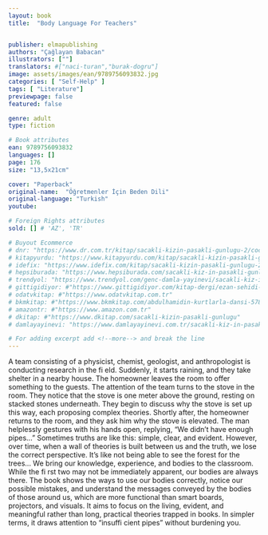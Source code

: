 ```yaml
---
layout: book
title:  "Body Language For Teachers"


publisher: elmapublishing
authors: "Çağlayan Babacan"
illustrators: [""]
translators: #["naci-turan","burak-dogru"]
image: assets/images/ean/9789756093832.jpg
categories: [ "Self-Help" ]
tags: [ "Literature"]
previewpage: false
featured: false

genre: adult
type: fiction

# Book attributes
ean: 9789756093832
languages: []
page: 176
size: "13,5x21cm"

cover: "Paperback"
original-name:  "Öğretmenler İçin Beden Dili"
original-language: "Turkish"
youtube:

# Foreign Rights attributes
sold: [] # 'AZ', 'TR'

# Buyout Ecommerce
# dnr: "https://www.dr.com.tr/kitap/sacakli-kizin-pasakli-gunlugu-2/cocuk-ve-genclik/genclik-10-yas/roman-oyku/urunno=0001893059001"
# kitapyurdu: "https://www.kitapyurdu.com/kitap/sacakli-kizin-pasakli-gunlugu-2-/560122.html&filter_name=Sa%C3%A7akl%C4%B1+K%C4%B1z%27%C4%B1n+Pasakl%C4%B1+G%C3%BCnl%C3%BC%C4%9F%C3%BC+2"
# idefix: "https://www.idefix.com/kitap/sacakli-kizin-pasakli-gunlugu-2/cocuk-ve-genclik/genclik-10-yas/roman-oyku/urunno=0001893059001"
# hepsiburada: "https://www.hepsiburada.com/sacakli-kiz-in-pasakli-gunlugu-2-damla-yayinevi-p-HBV000012ER86"
# trendyol: "https://www.trendyol.com/genc-damla-yayinevi/sacakli-kiz-in-pasakli-gunlugu-2-p-54825777"
# gittigidiyor: #"https://www.gittigidiyor.com/kitap-dergi/ezan-sehidi-adnan-menderes_pdp_732728793"
# odatvkitap: #"https://www.odatvkitap.com.tr"
# bkmkitap: #"https://www.bkmkitap.com/abdulhamidin-kurtlarla-dansi-578226"
# amazontr: #"https://www.amazon.com.tr"
# dkitap: #"https://www.dkitap.com/sacakli-kizin-pasakli-gunlugu"
# damlayayinevi: "https://www.damlayayinevi.com.tr/sacakli-kiz-in-pasakli-gunlugu-2-bu-iste-bi-terslik-var"

# For adding excerpt add <!--more--> and break the line
---
```

A team consisting of a physicist, chemist, geologist, and anthropologist is conducting research in
the fi eld. Suddenly, it starts raining, and they take
shelter in a nearby house. The homeowner leaves
the room to offer something to the guests. The
attention of the team turns to the stove in the room.
They notice that the stove is one meter above the
ground, resting on stacked stones underneath.
They begin to discuss why the stove is set up this
way, each proposing complex theories. Shortly
after, the homeowner returns to the room, and they
ask him why the stove is elevated. The man helplessly gestures with his hands open, replying, “We
didn’t have enough pipes...”
Sometimes truths are like this: simple, clear, and
evident. However, over time, when a wall of theories is built between us and the truth, we lose the
correct perspective. It’s like not being able to see
the forest for the trees... We bring our knowledge,
experience, and bodies to the classroom. While
the fi rst two may not be immediately apparent,
our bodies are always there. The book shows
the ways to use our bodies correctly, notice our
possible mistakes, and understand the messages
conveyed by the bodies of those around us, which
are more functional than smart boards, projectors,
and visuals. It aims to focus on the living, evident,
and meaningful rather than long, practical theories
trapped in books. In simpler terms, it draws attention to “insuffi cient pipes” without burdening you.
<!--more--> 

